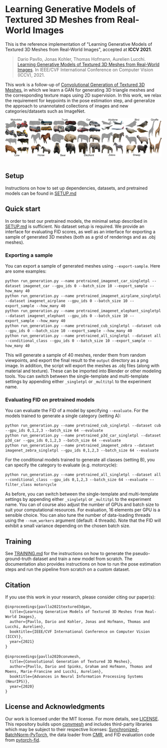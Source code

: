 # Learning Generative Models of Textured 3D Meshes from Real-World Images

This is the reference implementation of "Learning Generative Models of Textured 3D Meshes from Real-World Images", accepted at **ICCV 2021**.

> Dario Pavllo, Jonas Kohler, Thomas Hofmann, Aurelien Lucchi. [Learning Generative Models of Textured 3D Meshes from Real-World Images](https://arxiv.org/abs/2103.15627). In IEEE/CVF International Conference on Computer Vision (ICCV), 2021.

This work is a follow-up of [Convolutional Generation of Textured 3D Meshes](https://github.com/dariopavllo/convmesh), in which we learn a GAN for generating 3D triangle meshes and the corresponding texture maps using 2D supervision. In this work, we relax the requirement for keypoints in the pose estimation step, and generalize the approach to unannotated collections of images and new categories/datasets such as ImageNet.

![](images/samples.jpg)
<img src="images/animation.gif" width="512px" alt="" />

## Setup
Instructions on how to set up dependencies, datasets, and pretrained models can be found in [SETUP.md](SETUP.md)

## Quick start
In order to test our pretrained models, the minimal setup described in [SETUP.md](SETUP.md) is sufficient. No dataset setup is required.
We provide an interface for evaluating FID scores, as well as an interface for exporting a sample of generated 3D meshes (both as a grid of renderings and as .obj meshes).

### Exporting a sample
You can export a sample of generated meshes using `--export-sample`. Here are some examples:
```
python run_generation.py --name pretrained_imagenet_car_singletpl --dataset imagenet_car --gpu_ids 0 --batch_size 10 --export_sample --how_many 40
python run_generation.py --name pretrained_imagenet_airplane_singletpl --dataset imagenet_airplane --gpu_ids 0 --batch_size 10 --export_sample --how_many 40
python run_generation.py --name pretrained_imagenet_elephant_singletpl --dataset imagenet_elephant --gpu_ids 0 --batch_size 10 --export_sample --how_many 40
python run_generation.py --name pretrained_cub_singletpl --dataset cub --gpu_ids 0 --batch_size 10 --export_sample --how_many 40
python run_generation.py --name pretrained_all_singletpl --dataset all --conditional_class --gpu_ids 0 --batch_size 10 --export_sample --how_many 40
```
This will generate a sample of 40 meshes, render them from random viewpoints, and export the final result to the `output` directory as a png image. In addition, the script will export the meshes as .obj files (along with material and texture). These can be imported into Blender or other modeling tools. You can switch between the single-template and multi-template settings by appending either `_singletpl` or `_multitpl` to the experiment name.

### Evaluating FID on pretrained models
You can evaluate the FID of a model by specifying `--evaluate`. For the models trained to generate a single category (setting A):
```
python run_generation.py --name pretrained_cub_singletpl --dataset cub --gpu_ids 0,1,2,3 --batch_size 64 --evaluate
python run_generation.py --name pretrained_p3d_car_singletpl --dataset p3d_car --gpu_ids 0,1,2,3 --batch_size 64 --evaluate
python run_generation.py --name pretrained_imagenet_zebra --dataset imagenet_zebra_singletpl --gpu_ids 0,1,2,3 --batch_size 64 --evaluate
```

For the conditional models trained to generate all classes (setting B), you can specify the category to evaluate (e.g. motorcycle):
```
python run_generation.py --name pretrained_all_singletpl --dataset all --conditional_class --gpu_ids 0,1,2,3 --batch_size 64 --evaluate --filter_class motorcycle
```

As before, you can switch between the single-template and multi-template settings by appending either `_singletpl` or `_multitpl` to the experiment name.
You can of course also adjust the number of GPUs and batch size to suit your computational resources. For evaluation, 16 elements per GPU is a sensible choice. You can also tune the number of data-loading threads using the `--num_workers` argument (default: 4 threads). Note that the FID will exhibit a small variance depending on the chosen batch size.

## Training
See [TRAINING.md](TRAINING.md) for the instructions on how to generate the pseudo-ground-truth dataset and train a new model from scratch. The documentation also provides instructions on how to run the pose estimation steps and run the pipeline from scratch on a custom dataset.

## Citation
If you use this work in your research, please consider citing our paper(s):
```
@inproceedings{pavllo2021textured3dgan,
  title={Learning Generative Models of Textured 3D Meshes from Real-World Images},
  author={Pavllo, Dario and Kohler, Jonas and Hofmann, Thomas and Lucchi, Aurelien},
  booktitle={IEEE/CVF International Conference on Computer Vision (ICCV)},
  year={2021}
}

@inproceedings{pavllo2020convmesh,
  title={Convolutional Generation of Textured 3D Meshes},
  author={Pavllo, Dario and Spinks, Graham and Hofmann, Thomas and Moens, Marie-Francine and Lucchi, Aurelien},
  booktitle={Advances in Neural Information Processing Systems (NeurIPS)},
  year={2020}
}
```

## License and Acknowledgments
Our work is licensed under the MIT license. For more details, see [LICENSE](LICENSE).
This repository builds upon [convmesh](https://github.com/dariopavllo/convmesh) and includes third-party libraries which may be subject to their respective licenses: [Synchronized-BatchNorm-PyTorch](https://github.com/vacancy/Synchronized-BatchNorm-PyTorch), the data loader from [CMR](https://github.com/akanazawa/cmr), and FID evaluation code from [pytorch-fid](https://github.com/mseitzer/pytorch-fid).